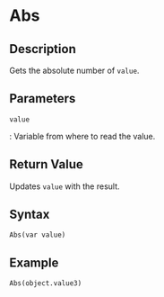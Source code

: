 # Abs

## Description
Gets the absolute number of `value`.

## Parameters
`value`

:   Variable from where to read the value.

## Return Value
Updates `value` with the result.

## Syntax
```
Abs(var value)
```

## Example
```
Abs(object.value3)
```